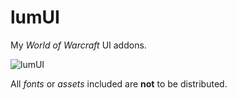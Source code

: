 # lumUI

My _World of Warcraft_ UI addons.

![lumUI](https://i.imgur.com/b7PG5va.jpg)

All _fonts_ or _assets_ included are __not__ to be distributed.
